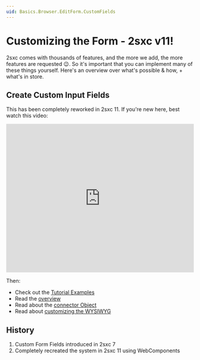 ```yaml
---
uid: Basics.Browser.EditForm.CustomFields
---
```


# Customizing the Form - 2sxc v11!

2sxc comes with thousands of features, and the more we add, the more features are requested 😉. So it's important that you can implement many of these things yourself. Here's an overview over what's possible & how, + what's in store. 


## Create Custom Input Fields

This has been completely reworked in 2sxc 11. If you're new here, best watch this video:

<iframe width="100%" height="400" src="https://www.youtube.com/embed/RQgarsil1Bo" frameborder="0" allow="accelerometer; autoplay; encrypted-media; gyroscope; picture-in-picture" allowfullscreen></iframe>

Then:

* Check out the [Tutorial Examples](https://2sxc.org/dnn-tutorials/en/razor/ui/home)
* Read the [overview](xref:JsCode.CustomFields.Index)
* Read about the [connector Object](xref:JsCode.CustomFields.Connector)
* Read about [customizing the WYSIWYG](xref:JsCode.CustomFields.Wysiwyg)


## History

1. Custom Form Fields introduced in 2sxc 7
1. Completely recreated the system in 2sxc 11 using WebComponents
